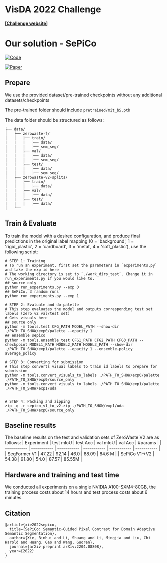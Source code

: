


# VisDA 2022 Challenge

**[[Challenge website]](https://ai.bu.edu/visda-2022/)**

# Our solution - SePiCo
[![Code](https://img.shields.io/github/stars/BIT-DA/SePiCo?style=social)](https://github.com/BIT-DA/SePiCo)

[![Paper](http://img.shields.io/badge/paper-arxiv.2204.08808-B31B1B.svg)](https://arxiv.org/abs/2204.08808)

## Prepare
We use the provided dataset/pre-trained checkpoints without any additional datasets/checkpoints

The pre-trained folder should include `pretrained/mit_b5.pth`

The data folder should be structured as follows:
```
├── data/
│   ├── zerowaste-f/     
|   |   ├── train/
|   |   |   ├── data/
|   |   |   ├── sem_seg/
|   |   ├── val/
|   |   |   ├── data/
|   |   |   ├── sem_seg/
|   |   ├── test/
|   |   |   ├── data/
|   |   |   ├── sem_seg/
│   ├── zerowaste-v2-splits/
|   |   ├── train/
|   |   |   ├── data/
|   |   ├── val/
|   |   |   ├── data/
|   |   ├── test/
|   |   |   ├── data/
│   └──	
```

## Train & Evaluate
To train the model with a desired configuration, and produce final predictions in the original label mapping (0 = 'background', 1 = 'rigid_plastic', 2 = 'cardboard', 3 = 'metal', 4 = 'soft_plastic'), 
use the following script:
```shell
# STEP 1: Training
# To run an experiment, first set the parameters in `experiments.py` and take the exp id here
# The working directory is set to `./work_dirs_test`. Change it in run_experiments.py if you would like to.
## source only
python run_experiments.py --exp 0
## SePiCo, 3 random runs
python run_experiments.py --exp 1  

# STEP 2: Evaluate and do palette
# This step evaluates the model and outputs corresponding test set labels (zero v2 val/test set)
# Gets visuals here
## source only 
python -m tools.test CFG_PATH MODEL_PATH --show-dir ./PATH_TO_SHOW/exp0/palette --opacity 1
## ensemble sepico
python -m tools.ensemble_test CFG1_PATH CFG2_PATH CFG3_PATH --checkpoint MODEL1_PATH MODEL2_PATH MODEL3_PATH --show-dir ./PATH_TO_SHOW/exp1/palette --opacity 1 --ensemble-policy average_policy

# STEP 3: Converting for submission
# This step converts visual labels to train id labels to prepare for submission
python -m tools.convert_visuals_to_labels ./PATH_TO_SHOW/exp0/palette ./PATH_TO_SHOW/exp0/source_only
python -m tools.convert_visuals_to_labels ./PATH_TO_SHOW/exp1/palette ./PATH_TO_SHOW/exp1/uda


# STEP 4: Packing and zipping
zip -q -r sepico_v1_to_v2.zip ./PATH_TO_SHOW/exp1/uda ./PATH_TO_SHOW/exp0/source_only
```

## Baseline results
The baseline results on the test and validation sets of ZeroWaste V2 are as follows:
| Experiment            | test mIoU   |  test  Acc  |  val mIoU    |  val  Acc   |    #params  |
| -----------           | ----------- | ----------- |  ----------- | ----------- | ----------- |
| SegFormer V1          |     47.22   |     92.14   |    46.0      |   88.09     |   84.6 M    |
| SePiCo V1->V2         |     54.38   |     91.80   |    54.0      |    87.57    |   85.55M    | 


## Hardware and training and test time
We conducted all experiments on a single NVIDIA A100-SXM4-80GB, the training process costs about 14 hours and test process costs about 6 minutes.

## Citation
```
@article{xie2022sepico,
  title={SePiCo: Semantic-Guided Pixel Contrast for Domain Adaptive Semantic Segmentation},
  author={Xie, Binhui and Li, Shuang and Li, Mingjia and Liu, Chi Harold and Huang, Gao and Wang, Guoren},
  journal={arXiv preprint arXiv:2204.08808},
  year={2022}
}
```